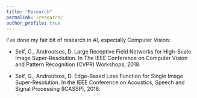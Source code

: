```yaml
---
title: "Research"
permalink: /research/
author_profile: true
---
```


I've done my fair bit of research in AI, especially Computer Vision:

* Seif, G., Androutsos, D. Large Receptive Field Networks for High-Scale Image Super-Resolution. In The IEEE Conference on Computer Vision and Pattern Recognition (CVPR) Workshops, 2018.

* Seif, G., Androutsos, D. Edge-Based Loss Function for Single Image Super-Resolution. In the IEEE  Conference on Acoustics, Speech and Signal Processing (ICASSP), 2018.
